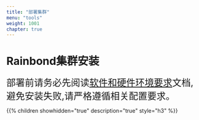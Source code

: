 ```yaml
---
title: "部署集群"
menu: "tools"
weight: 1001
chapter: true
---
```


#  Rainbond集群安装

<font  size=05>部署前请务必先阅读[软件和硬件环境要求](/docs/user-operations/op-guide/recommendation/)文档,避免安装失败,请严格遵循相关配置要求。</font>


{{% children showhidden="true" description="true" style="h3"  %}}

